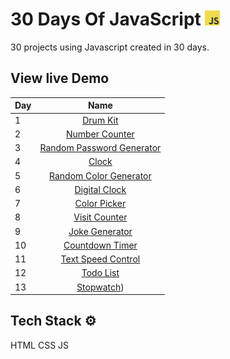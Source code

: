 # 30 Days Of JavaScript [<img src="https://raw.githubusercontent.com/github/explore/80688e429a7d4ef2fca1e82350fe8e3517d3494d/topics/javascript/javascript.png" alt="js logo" width="24">](https://developer.mozilla.org/en-US/docs/Web/JavaScript)

30 projects using Javascript created in 30 days.

## View live Demo

| Day |                                        Name                                        |
| --- | :--------------------------------------------------------------------------------: |
| 1   |              [Drum Kit](https://kunalsalunkhe12-drumkit.netlify.app)               |
| 2   |        [Number Counter](https://kunalsalunkhe12-numbercounter.netlify.app)         |
| 3   | [Random Password Generator](https://kunalsalunkhe12-passwordgenerator.netlify.app) |
| 4   |                 [Clock](https://kunalsalunkhe12-clock.netlify.app)                 |
| 5   |    [Random Color Generator](https://kunalsalunkhe12-colorgenerator.netlify.app)    |
| 6   |         [Digital Clock](https://kunalsalunkhe12-digitalclock.netlify.app/)         |
| 7   |          [Color Picker](https://kunalsalunkhe12-colorpicker.netlify.app/)          |
| 8   |         [Visit Counter](https://kunalsalunkhe12-viewcounter.netlify.app/)          |
| 9   |        [Joke Generator](https://kunalsalunkhe12-jokegenerator.netlify.app/)        |
| 10  |       [Countdown Timer](https://kunalsalunkhe12-countdowntimer.netlify.app/)       |
| 11  |    [Text Speed Control](https://kunalsalunkhe12-textspeedcontrol.netlify.app/)     |
| 12  |             [Todo List](https://kunalsalunkhe12-todolist.netlify.app/)             |
| 13  |            [Stopwatch](https://kunalsalukhe12-stopwatch.netlify.app/))             |

## Tech Stack ⚙️

HTML CSS JS
